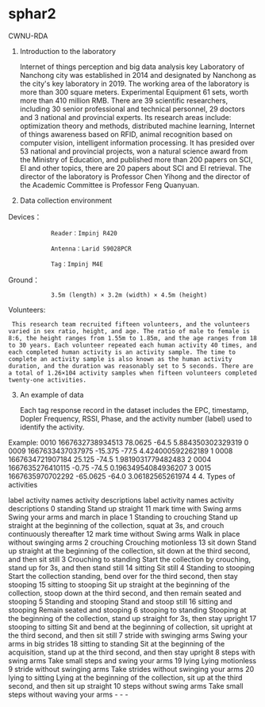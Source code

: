 # sphar2
CWNU-RDA
1. Introduction to the laboratory

     Internet of things perception and big data analysis key Laboratory of Nanchong city was established in 2014 and designated by Nanchong as the city's key laboratory in 2019. The working area of the laboratory is more than 300 square meters. Experimental Equipment 61 sets, worth more than 410 million RMB. There are 39 scientific researchers, including 30 senior professional and technical personnel, 29 doctors and 3 national and provincial experts. Its research areas include: optimization theory and methods, distributed machine learning, Internet of things awareness based on RFID, animal recognition based on computer vision, intelligent information processing. It has presided over 53 national and provincial projects, won a natural science award from the Ministry of Education, and published more than 200 papers on SCI, EI and other topics, there are 20 papers about SCI and EI retrieval. The director of the laboratory is Professor Chen Yihong and the director of the Academic Committee is Professor Feng Quanyuan.

2. Data collection environment

Devices：

                Reader：Impinj R420

                Antenna：Larid S9028PCR

                Tag：Impinj M4E

Ground：

                3.5m (length) × 3.2m (width) × 4.5m (height)

Volunteers:

     This research team recruited fifteen volunteers, and the volunteers varied in sex ratio, height, and age. The ratio of male to female is 8:6, the height ranges from 1.55m to 1.85m, and the age ranges from 18 to 30 years. Each volunteer repeated each human activity 40 times, and each completed human activity is an activity sample. The time to complete an activity sample is also known as the human activity duration, and the duration was reasonably set to 5 seconds. There are a total of 1.26×104 activity samples when fifteen volunteers completed twenty-one activities.

3. An example of data

     Each tag response record in the dataset includes the EPC, timestamp, Dopler Frequency, RSSI, Phase, and the activity number (label) used to identify the activity.

Example:
                0010 1667632738934513 78.0625 -64.5 5.884350302329319 0
                0009 1667633437037975 -15.375 -77.5 4.424000592262189 1
                0008 1667634721907184 25.125 -74.5 1.9819031779482483 2
                0004 1667635276410115 -0.75 -74.5 0.19634954084936207 3
                0015 1667635970702292 -65.0625 -64.0 3.06182565261974 4
4. Types of activities

label	activity names	activity descriptions	label	activity names	activity descriptions
0	standing	Stand up straight	11	mark time with Swing arms	Swing your arms and march in place
1	Standing to crouching	Stand up straight at the beginning of the collection, squat at 3s, and crouch continuously thereafter	12	mark time without Swing arms	Walk in place without swinging arms
2	crouching	Crouching motionless	13	sit down	Stand up straight at the beginning of the collection, sit down at the third second, and then sit still
3	Crouching to standing	Start the collection by crouching, stand up for 3s, and then stand still	14	sitting	Sit still
4	Standing to stooping	Start the collection standing, bend over for the third second, then stay stooping	15	sitting to stooping	Sit up straight at the beginning of the collection, stoop down at the third second, and then remain seated and stooping
5	Standing and stooping	Stand and stoop still	16	sitting and stooping	Remain seated and stooping
6	stooping to standing	Stooping at the beginning of the collection, stand up straight for 3s, then stay upright	17	stooping to sitting	Sit and bend at the beginning of collection, sit upright at the third second, and then sit still
7	stride with swinging arms	Swing your arms in big strides	18	sitting to standing	Sit at the beginning of the acquisition, stand up at the third second, and then stay upright
8	steps with swing arms	Take small steps and swing your arms	19	lying	Lying motionless
9	stride without swinging arms	Take strides without swinging your arms	20	lying to sitting	Lying at the beginning of the collection, sit up at the third second, and then sit up straight
10	steps without swing arms	Take small steps without waving your arms	-	-	-
